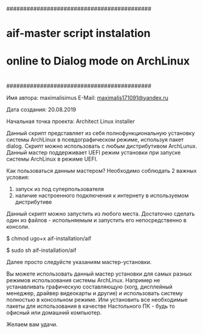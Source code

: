 ###########################################
#                                         #
#   aif-master script instalation         #
#   online to Dialog mode on ArchLinux    #
#                                         #
###########################################

Имя автора: maximalisimus
E-Mail: maximalis171091@yandex.ru
 
Дата создания: 20.08.2019
    
Начальная точка проекта: Architect Linux installer

Данный скрипт представляет из себя полнофункциональную установку системы ArchLinux в псевдографическом режиме, используя пакет dialog.
Скрипт можно использовать с любым дистрибутивом ArchLunux. Данный мастер поддерживает UEFI режим установки при запуске системы ArchLinux в режиме UEFI.

Как пользоваться данным мастером?
Необходимо соблюдать 2 важных условия:
1) запуск из под суперпользователя
2) наличие настроенного подключения к интернету в используемом дистрибутиве

Данный скрипт можно запустить из любого места. 
Достаточно сделать один из файлов - испольняемым и запустить его непосредственно в консоли.

$ chmod ugo+x aif-installation/aif

$ sudo sh aif-installation/aif

Далее просто следуйсте указаниям мастер-установки.

Вы можете использовать данный мастер установки для самых разных режимов использования системы ArchLinux.
Например не устанавливать графическую составляющую (xorg, дисплейный менеджер, драйвер видеокарты и другие) и использовать систему полностью в консольном режиме.
Или установить все необходимые пакеты для использования в качестве Настольного ПК - будь то офисный или домашний компьютер.

Желаем вам удачи.



